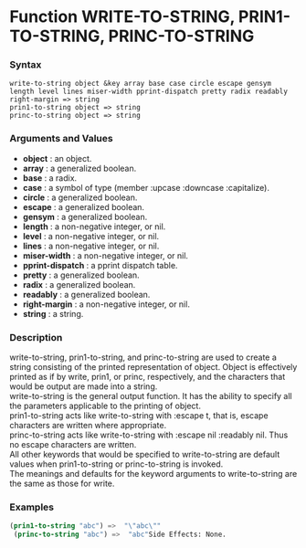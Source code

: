 <!-- Generated on 05/10/2020 by https://github.com/anto2oo/clhs-evolved -->

# Function WRITE-TO-STRING, PRIN1-TO-STRING, PRINC-TO-STRING

### Syntax
`write-to-string object &key array base case circle escape gensym length level lines miser-width pprint-dispatch pretty radix readably right-margin => string`  
`prin1-to-string object => string`  
`princ-to-string object => string`  


### Arguments and Values
- **object** : an object.   
- **array** : a generalized boolean.   
- **base** : a radix.   
- **case** : a symbol of type (member :upcase :downcase :capitalize).   
- **circle** : a generalized boolean.   
- **escape** : a generalized boolean.   
- **gensym** : a generalized boolean.   
- **length** : a non-negative integer, or nil.   
- **level** : a non-negative integer, or nil.   
- **lines** : a non-negative integer, or nil.   
- **miser-width** : a non-negative integer, or nil.   
- **pprint-dispatch** : a pprint dispatch table.   
- **pretty** : a generalized boolean.   
- **radix** : a generalized boolean.   
- **readably** : a generalized boolean.   
- **right-margin** : a non-negative integer, or nil.   
- **string** : a string.   


### Description
write-to-string, prin1-to-string, and princ-to-string are used to create a string consisting of the printed representation of object. Object is effectively printed as if by write, prin1, or princ, respectively, and the characters that would be output are made into a string.  
write-to-string is the general output function. It has the ability to specify all the parameters applicable to the printing of object.  
prin1-to-string acts like write-to-string with :escape t, that is, escape characters are written where appropriate.  
princ-to-string acts like write-to-string with  :escape nil :readably nil.  Thus no escape characters are written.  
All other keywords that would be specified to write-to-string are default values when prin1-to-string or princ-to-string is invoked.  
The meanings and defaults for the keyword arguments to write-to-string are the same as those for write.



### Examples
```lisp 
(prin1-to-string "abc") =>  "\"abc\""
 (princ-to-string "abc") =>  "abc"Side Effects: None.
```
